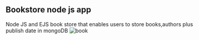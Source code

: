 ## Bookstore node js app
Node JS and EJS book store that enables users to store books,authors plus publish date in mongoDB
![book](https://user-images.githubusercontent.com/41730664/212620432-8653d431-8ae4-435e-869f-02ed4b18d252.png)
